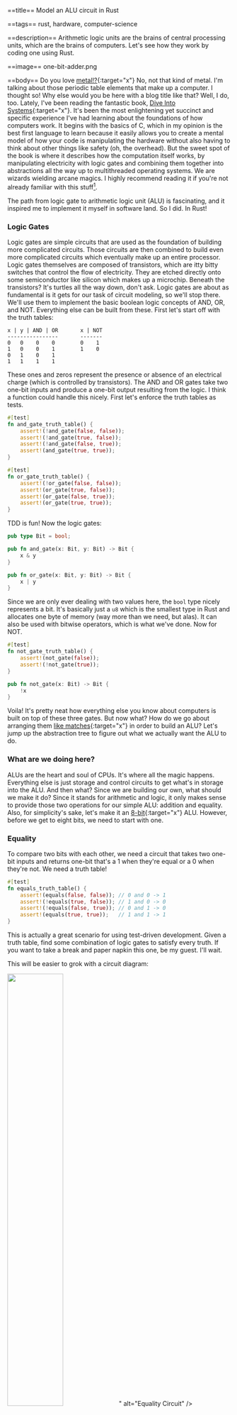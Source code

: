==title==
Model an ALU circuit in Rust

==tags==
rust, hardware, computer-science

==description==
Arithmetic logic units are the brains of central processing units, which are the
brains of computers. Let's see how they work by coding one using Rust.

==image==
one-bit-adder.png

==body==
Do you love [metal!?](https://www.youtube.com/watch?v=MDBykpSXsSE){:target="x"}
No, not that kind of metal. I'm talking about those periodic table elements that
make up a computer. I thought so! Why else would you be here with a blog title like that?
Well, I do, too. Lately, I've been reading the fantastic book,
[Dive Into Systems](https://diveintosystems.org/){:target="x"}. It's been the most
enlightening yet succinct and specific experience I've had learning about the foundations of
how computers work. It begins with the basics of C, which in my opinion
is the best first language to learn because it easily allows you to create a mental model of
how your code is manipulating the hardware without also having to think about other
things like safety (oh, the overhead). But the sweet spot of the book is where it describes
how the computation itself works, by manipulating electricity with logic gates
and combining them together into abstractions all the way up to multithreaded operating systems.
We are wizards wielding arcane magics. I highly recommend reading it if you're not already familiar
with this stuff<a class="note-anchor" name="1'">[<sup>1</sup>](#1)</a>.

The path from logic gate to arithmetic logic unit (ALU) is fascinating, and it
inspired me to implement it myself in software land. So I did. In Rust!

### Logic Gates
Logic gates are simple circuits that are used as the foundation of building
more complicated circuits. Those circuits are then combined to build even more
complicated circuits which eventually make up an entire processor.
Logic gates themselves are composed of transistors, which are itty bitty switches that control
the flow of electricity. They are etched directly onto some semiconductor like silicon which
makes up a microchip. Beneath the transistors? It's turtles all the way down, don't ask.
Logic gates are about as fundamental is it gets for our task of circuit modeling,
so we'll stop there. We'll use them to implement the basic boolean logic concepts
of AND, OR, and NOT. Everything else can be built from these.
First let's start off with the truth tables:
```
x | y | AND | OR       x | NOT
----------------       -------
0   0    0    0        0    1
1   0    0    1        1    0
0   1    0    1
1   1    1    1
```
These ones and zeros represent the presence or absence of an electrical charge
(which is controlled by transistors). The AND and OR gates take two one-bit inputs
and produce a one-bit output resulting from the logic. 
I think a function could handle this nicely. First let's enforce the truth tables as tests.
```rust
#[test]
fn and_gate_truth_table() {
    assert!(!and_gate(false, false));
    assert!(!and_gate(true, false));
    assert!(!and_gate(false, true));
    assert!(and_gate(true, true));
}

#[test]
fn or_gate_truth_table() {
    assert!(!or_gate(false, false));
    assert!(or_gate(true, false));
    assert!(or_gate(false, true));
    assert!(or_gate(true, true));
}
```
TDD is fun! Now the logic gates:
```rust
pub type Bit = bool;

pub fn and_gate(x: Bit, y: Bit) -> Bit {
    x & y
}

pub fn or_gate(x: Bit, y: Bit) -> Bit {
    x | y
}
```
Since we are only ever dealing with two values here, the `bool` type nicely represents
a bit. It's basically just a `u8` which is the smallest type in Rust and
allocates one byte of memory (way more than we need, but alas).
It can also be used with bitwise operators, which is what we've done. Now
for NOT.
```rust
#[test]
fn not_gate_truth_table() {
    assert!(not_gate(false));
    assert!(!not_gate(true));
}

pub fn not_gate(x: Bit) -> Bit {
    !x
}
```
Voila! It's pretty neat how everything else you know about computers is built on
top of these three gates. But now what? How do we go about arranging them
[like matches](https://www.youtube.com/watch?v=Qfw60qXtOH0){:target="x"}
in order to build an ALU? Let's jump up the abstraction tree to figure out what
we actually want the ALU to do.

### What are we doing here?
ALUs are the heart and soul of CPUs. It's where all the magic happens. Everything
else is just storage and control circuits to get what's in storage into the ALU.
And then what? Since we are building our own, what should we make it do?
Since it stands for arithmetic and logic, it only makes sense to provide those
two operations for our simple ALU: addition and equality. Also, for simplicity's
sake, let's make it an [8-bit](https://en.wikipedia.org/wiki/Nintendo_Entertainment_System){:target="x"} ALU.
However, before we get to eight bits, we need to start with one.

### Equality
To compare two bits with each other, we need a circuit that takes two one-bit
inputs and returns one-bit that's a 1 when they're equal or a 0 when they're not.
We need a truth table!
```rust
#[test]
fn equals_truth_table() {
    assert!(equals(false, false)); // 0 and 0 -> 1
    assert!(!equals(true, false)); // 1 and 0 -> 0
    assert!(!equals(false, true)); // 0 and 1 -> 0
    assert!(equals(true, true));   // 1 and 1 -> 1
}
```
This is actually a great scenario for using test-driven development. Given a truth
table, find some combination of logic gates to satisfy every truth. If you want
to take a break and paper napkin this one, be my guest. I'll wait.

This will be easier to grok with a circuit diagram:
<div class="flex" style="justify-content:center;">
  <img class="md-image" style="width:50%;" src="<%= img_url.("equality-circuit.png") %>" alt="Equality Circuit" />
</div>
If either the AND of X and Y or the AND of the negation of X and Y is 1, then they
are equal. This diagram can be mapped to a function that passes all
the test cases.
```rust
fn equals(x: Bit, y: Bit) -> Bit {
    or_gate(
        and_gate(not_gate(x), not_gate(y)),
        and_gate(x, y)
    )
}
```
Great! We have a way of checking if two bits are equal. Except we are building an
8-bit ALU, so we need to be able to check if two 8-bit values are equal. Since
we're modeling individual bits with boolean values, we use a collection of them to
represent a byte.
```rust
// Example byte: 10100011
let x = vec![true, false, true, false, false, false, true, true];
let y = vec![true, false, true, false, false, false, true, true];
m_bit_equals(x, y) // -> true
```
Here we have identical vectors of bits standing in for X and Y. To support equality
for these, we can compare the bit pairs individually with our `equals` function
and return 0 (false) at the first pair that is not equal, otherwise 1 (true) if
we've made it through the entire collection. This happens to support any number of bits, not just eight.
```rust
fn m_bit_equals(x: Vec<Bit>, y: Vec<Bit>) -> Bit {
    for (&x_bit, &y_bit) in x.iter().zip(y.iter()) {
        if !equals(x_bit, y_bit) {
            return false;
        }
    }
    true
}
```
### ALU v1
Hooray! We have an 8-bit operation our machine can use. Let's create
the simplest ALU ever!
```rust
const BITS: usize = 8;
const EQ: Bit = false;

fn alu(_opcode: Bit, x: Vec<Bit>, y: Vec<Bit>) -> Vec<Bit> {
    let mut result = vec![false; BITS];
    result[BITS - 1] = m_bit_equals(x, y);
    result
}

alu(EQ, x, y) // -> vec![false, false, false, false, false, false, false, true]
```
The `EQ` opcode is zero since it's the only one. We pass that and the two 8-bit
vectors defined earlier to the ALU function. It returns one 8-bit vector which is initialized
to `00000000`. The M-bit equals circuit is executed and the least significant bit of the return
vector is set to the result. In this case, it's true since our compared vectors are identical.
Therefore, the ALU returns `00000001`.
The opcode is actually ignored right now, since there is only one operation.
Let's change that and implement addition!

### Addition
This circuit is a bit more complicated than equality, so this time around we'll go straight
to the diagram. The one-bit adder:
<div class="flex" style="justify-content:center;">
  <img class="md-image" style="width:60%;" src="<%= img_url.("one-bit-adder.png") %>" alt="One bit adder" />
</div>

Remember, when dealing with addition, the sum may overflow the number base you are
working with. It happens a lot in binary.
```
Base10                 Base2
11       carry over    11
 245                    111  7
+781                   +101  5
----                   ----
1026                   1100  12
```
We can consider each column in the Base2 addition to be a one-bit adder.
It takes the two bits to add,
and a carry-in bit from the previous adder. It returns the sum and a carry-out
bit for the next adder. Here's the truth table and function signature:
```rust
#[test]
fn one_bit_adder_truth_table() {
    assert_eq!(one_bit_adder(false, false, false), (false, false));
    assert_eq!(one_bit_adder(false, false, true), (true, false));
    assert_eq!(one_bit_adder(true, false, false), (true, false));
    assert_eq!(one_bit_adder(true, false, true), (false, true));
    assert_eq!(one_bit_adder(false, true, false), (true, false));
    assert_eq!(one_bit_adder(false, true, true), (false, true));
    assert_eq!(one_bit_adder(true, true, false), (false, true));
    assert_eq!(one_bit_adder(true, true, true), (true, true));
}

fn one_bit_adder(x: Bit, y: Bit, carry_in: Bit) -> (Bit, Bit) // (sum, carry_out)
```
Eagle eyed readers will notice that we are unable to implement the adder until we
have one more tool to work with. The eXclusive OR gate! This gate returns 1 only
when the two inputs are not equal and can be built from the three base gates:
```rust
#[test]
fn xor_gate_truth_table() {
    assert!(!xor_gate(false, false));
    assert!(xor_gate(true, false));
    assert!(xor_gate(false, true));
    assert!(!xor_gate(true, true));
}

fn xor_gate(x: Bit, y: Bit) -> Bit {
    or_gate(
        and_gate(x, not_gate(y)),
        and_gate(not_gate(x), y)
    )
}
```
And now the one-bit adder! Try to visualize how this codifies the circuit diagram.
```rust
fn one_bit_adder(x: Bit, y: Bit, carry_in: Bit) -> (Bit, Bit) {
    let half_sum = xor_gate(x, y);
    let carry_over1 = and_gate(x, y);

    let sum = xor_gate(half_sum, carry_in);
    let carry_over2 = and_gate(half_sum, carry_in);

    let carry_out = or_gate(carry_over1, carry_over2);
    (sum, carry_out)
}
```
But of course, we need to handle adding 8-bit numbers.
```rust
fn m_bit_adder(bits: usize, x: Vec<Bit>, y: Vec<Bit>) -> (Vec<Bit>, Bit) {
    let mut sum = vec![false; bits];
    let mut carry_out = false;
    let matched_bits: Vec<(&Bit, &Bit)> = x.iter().zip(y.iter()).collect();

    for idx in (0..bits).rev() {
        let (&a_bit, &b_bit) = matched_bits[idx];
        let result = one_bit_adder(a_bit, b_bit, carry_out);
        sum[idx] = result.0;
        carry_out = result.1;
    }

    (sum, carry_out)
}
```
Initialize the sum at 00000000, and carry over at 0. Pair all the bits together with `zip`.
Starting with the least significant bit (the highest index, thus `rev`), go over each pair
and put them through the one-bit adder. With each result, put that pair's sum into
that index of the total sum and store the carry over. At the end, you have the
full sum and a remaining carry out. Now, let's see how we can add this new operation to the ALU!

### Another circuit, really?

The interesting thing about the operations in an ALU is that they are all executed
at the same time. They're just circuits, so the electrical charges sent into the ALU
run through all the operational circuits contained therein at once. In our ALU, when we
provide the operands, the equality circuit AND the addition circuit will both be
lit up and produce a value. It's the opcode that decides which one is actually
chosen for output. How is this conditional logic implemented, you ask?
Why, with a multiplexer!

### The Multiplexer!
This is a control circuit that selects one of multiple inputs. In the case of two
one-bit values, a single select bit is passed in to determine which of the two
inputs will be selected. This is a one-bit two-way multiplexer.
<div class="flex" style="justify-content:center;">
  <img class="md-image" style="width:40%;" src="<%= img_url.("one-bit-mux.png") %>" alt="Equality Circuit" />
</div>

Que the truth table:
```rust
#[test]
fn two_way_mux_truth_table() {
    assert!(!two_way_mux(false, false, false));
    assert!(two_way_mux(false, true, false));
    assert!(!two_way_mux(true, false, false));
    assert!(two_way_mux(true, true, false));
    assert!(!two_way_mux(false, false, true));
    assert!(!two_way_mux(false, true, true));
    assert!(two_way_mux(true, false, true));
    assert!(two_way_mux(true, true, true));
}
```
As you can see, like the XOR gate, multiplexers can be built from just the three basic gates:
```rust
fn two_way_mux(x: Bit, y: Bit, select: Bit) -> Bit {
    or_gate(
        and_gate(x, not_gate(select)),
        and_gate(y, select),
    )
}
```
Using this one-bit mux, we can build an M-bit mux. We only have two operations
to choose from, so it remains two-way.
```rust
fn m_bit_two_way_mux(a: Vec<Bit>, b: Vec<Bit>, select: Bit) -> Vec<Bit> {
    let matched_bits: Vec<(&Bit, &Bit)> = a.iter().zip(b.iter()).collect();
    let mut bits = Vec::with_capacity(matched_bits.capacity());
    for (&a_bit, &b_bit) in matched_bits {
        bits.push(two_way_mux(a_bit, b_bit, select));
    }
    bits
}
```
The bits are paired and each pair is put through the one-bit two-way mux with the
same select bit. This effectively picks one of the two multi-bit input values.
Now let's put it all together! Execute all operations, then pick one. Powered
by logic gates alone (mostly).

### ALU v2
```rust
const BITS: usize = 8;
const EQ: Bit = false;
const ADD: Bit = true;

fn alu(opcode: Bit, x: Vec<Bit>, y: Vec<Bit>) -> Vec<Bit> {
    // ADD
    let (sum, _carry_out) = m_bit_adder(BITS, x.clone(), y.clone());

    // EQ
    let mut equal = vec![false; BITS];
    equal[BITS - 1] = m_bit_equals(x, y);

    // choose which circuit value to return
    m_bit_two_way_mux(sum, equal, opcode)
}

// 10100011
let x = vec![true, false, true, false, false, false, true, true];
let y = vec![true, false, true, false, false, false, true, true];

// 00000001 - vec![false, false, false, false, false, false, false, true]
let is_equal = alu(EQ, x, y);

// 01000110 - vec![false, true, false, false, false, true, true, false]
let sum = alu(ADD, x, y);
```

### Final Summation
Pretty cool, huh? You just built the soul of a machine!
If you wanted to add more operations to the ALU, you just add
more lines to include the function calls for those operations. The only circuit that will need to change
is the multiplexer. With N operation results to select, the number of select bits needs
to increase by log2(N). For example, with four opcodes, you need two select bits;
with eight opcodes, you need four select bits, etc.

If you're feeling fiesty,
you could expand on this and model the entire CPU. You'll need RAM from which to load
instructions and data, a register file for storage, instruction and program counter registers, 
and clock ticks that control the fetch, decode, execute, and write back cycles that use the ALU. 
That sounds nerdtastic!
[Dive Into Systems](https://diveintosystems.org/){:target="x"} goes into detail
about all of these concepts. I highly recommend it for further reading.

#### Notes
* <a name="1">[1](#1')</a>: [The Elements of Computing Systems](https://www.nand2tetris.org/book){:target="x"} is another similar book, but instead of just describing it, you actually build the stuff with hands on code.
* Circuit diagrams made at [circuit-diagram.org](https://circuit-diagram.org){:target="x"}
